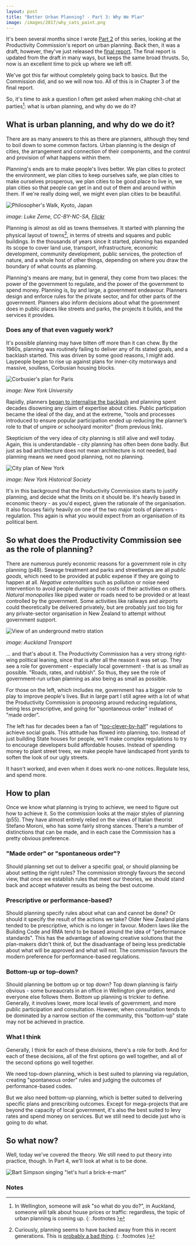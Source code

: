```yaml
---
layout: post
title: "Better Urban Planning? - Part 3: Why We Plan"
image: /images/2017/why_cats_paint.png
---
```


It's been several months since I wrote [Part 2](/2016/08/better-urban-planning-part-2) of this series, looking at the Productivity Commission's report on urban planning. Back then, it was a draft, however, they've just released the [final report](http://www.productivity.govt.nz/sites/default/files/Urban%20planning%20final%20web%20pdf_1.pdf). The final report is updated from the draft in many ways, but keeps the same broad thrusts. So, now is an excellent time to pick up where we left off.

We've got this far without completely going back to basics. But the Commission did, and so we will now too. All of this is in Chapter 3 of the final report.

So, it's time to ask a question I often get asked when making chit-chat at parties[^1]: what is urban planning, and why do we do it?

## What is urban planning, and why do we do it?

There are as many answers to this as there are planners, although they tend to boil down to some common factors. Urban planning is the design of cities, the arrangement and connection of their components, and the control and provision of what happens within them.

Planning's ends are to make people's lives better. We plan cities to protect the environment, we plan cities to keep ourselves safe, we plan cities to make ourselves prosperous, we plan cities to be good place to live in, we plan cities so that people can get in and out of them and around within them. If we're really doing well, we might even plan cities to be beautiful.

![Philosopher's Walk, Kyoto, Japan](/images/2017/zeme_kyoto.jpg)

*image: Luke Zeme, CC-BY-NC-SA, [Flickr](https://www.flickr.com/photos/lukezemephotography/11826644014)*

Planning is almost as old as towns themselves. It started with planning the physical layout of towns[^2], in terms of streets and squares and public buildings. In the thousands of years since it started, planning has expanded its scope to cover land use, transport, infrastructure, economic development, community development, public services, the protection of nature, and a whole host of other things, depending on where you draw the boundary of what counts as planning.

Planning's means are many, but in general, they come from two places: the power of the government to regulate, and the power of the government to spend money. Planning is, by and large, a government endeavour. Planners design and enforce rules for the private sector, and for other parts of the government. Planners also inform decisions about what the government does in public places like streets and parks, the projects it builds, and the services it provides.

### Does any of that even vaguely work?

It's possible planning may have bitten off more than it can chew. By the 1960s, planning was routinely failing to deliver any of its stated goals, and a backlash started. This was driven by some good reasons, I might add. Laypeople began to rise up against plans for inner-city motorways and massive, soulless, Corbusian housing blocks. 

![Corbusier's plan for Paris](/images/2017/corbusier.jpg)

*image: New York University*

Rapidly, planners [began to internalise the backlash](https://placesjournal.org/article/jane-jacobs-and-the-death-and-life-of-american-planning/) and planning spent decades disowning any claim of expertise about cities. Public participation became the ideal of the day, and at the extreme, "tools and processes introduced to ensure popular participation ended up reducing the planner’s role to that of umpire or schoolyard monitor" (from previous link).

Skepticism of the very idea of city planning is still alive and well today. Again, this is understandable - city planning has often been done badly. But just as bad architecture does not mean architecture is not needed, bad planning means we need good planning, not no planning.

![City plan of New York](/images/2017/nyc_plan.jpg)

*image: New York Historical Society*

It's in this background that the Productivity Commission starts to justify planning, and decide what the limits on it should be. It's heavily based in economic theory - as you'd expect, given the rationale of the organisation. It also focuses fairly heavily on one of the two major tools of planners - regulation. This again is what you would expect from an organisation of its political bent.

## So what does the Productivity Commission see as the role of planning?

There are numerous purely economic reasons for a government role in city planning (p48). Sewage treatment and parks and streetlamps are all *public goods*, which need to be provided at public expense if they are going to happen at all. *Negative externalities* such as pollution or noise need intervention to avoid people dumping the costs of their activities on others. *Natural monopolies* like piped water or roads need to be provided or at least controlled by the government. Some activities like railways and airports could theoretically be delivered privately, but are probably just too big for any private-sector organisation in New Zealand to attempt without government support.

![View of an underground metro station](/images/2017/k-rd-station.jpg)

*image: Auckland Transport*

... and that's about it. The Productivity Commission has a very strong right-wing political leaning, since that is after all the reason it was set up. They see a role for government - especially local government - that is as small as possible. "Roads, rates, and rubbish". So thus, they see the role of government-run urban planning as also being as small as possible.

For those on the left, which includes me, government has a bigger role to play to improve people's lives. But in large part I still agree with a lot of what the Productivity Commission is proposing around reducing regulations, being less prescriptive, and going for "spontaneous order" instead of "made order".

The left has for decades been a fan of "[too-clever-by-half](http://democracyjournal.org/arguments/keep-it-simple-and-take-credit/)" regulations to achieve social goals. This attitude has flowed into planning, too. Instead of just building State houses for people, we'll make complex regulations to try to encourage developers build affordable houses. Instead of spending money to plant street trees, we make people have landscaped front yards to soften the look of our ugly streets.

It hasn't worked, and even when it does work no-one notices. Regulate less, and spend more.

## How to plan

Once we know what planning is trying to achieve, we need to figure out how to achieve it. So the commission looks at the major styles of planning (p55). They have almost entirely relied on the views of Italian theorist Stefano Moroni, who has some fairly strong stances. There's a number of distinctions that can be made, and in each case the Commission has a pretty obvious preference.

### "Made order" or "spontaneous order"?

Should planning set out to deliver a specific goal, or should planning be about setting the right rules? The commission strongly favours the second view, that once we establish rules that meet our theories, we should stand back and accept whatever results as being the best outcome.

### Prescriptive or performance-based?

Should planning specify rules about what can and cannot be done? Or should it specify the result of the actions we take? Older New Zealand plans tended to be prescriptive, which is no longer in favour. Modern laws like the Building Code and RMA tend to be based around the idea of "performance standards". This has the advantage of allowing creative solutions that the plan-makers didn't think of, but the disadvantage of being less predictable about what will be approved and what will not. The commission favours the modern preference for performance-based regulations.

### Bottom-up or top-down?

Should planning be bottom up or top down? Top down planning is fairly obvious - some bureaucrats in an office in Wellington give orders, and everyone else follows them. Bottom up planning is trickier to define. Generally, it involves lower, more local levels of government, and more public participation and consultation. However, when consultation tends to be dominated by a narrow section of the community, this "bottom-up" state may not be achieved in practice.

### What I think

Generally, I think for each of these divisions, there's a role for both. And for each of these decisions, all of the first options go well together, and all of the second options go well together.

We need top-down planning, which is best suited to planning via regulation, creating "spontaneous order" rules and judging the outcomes of performance-based codes.

But we also need bottom-up planning, which is better suited to delivering specific plans and prescribing outcomes. Except for mega-projects that are beyond the capacity of local government, it's also the best suited to levy rates and spend money on services. But we still need to decide just who is going to do what.

## So what now?

Well, today we've covered the theory. We still need to put theory into practice, though. In Part 4, we'll look at what is to be done.

![Bart Simpson singing "let's hurl a brick-e-mart"](/images/2017/brick-e-mart.jpg)

### Notes

[^1]: In Wellington, someone will ask "so what do you do?", in Auckland, someone will talk about house prices or traffic: regardless, the topic of urban planning is coming up.
{: .footnotes }

[^2]: Curiously, planning seems to have backed away from this in recent generations. This is [probably a bad thing](http://oldurbanist.blogspot.co.nz/2015/12/the-older-way-of-city-planning.html).
{: .footnotes }
